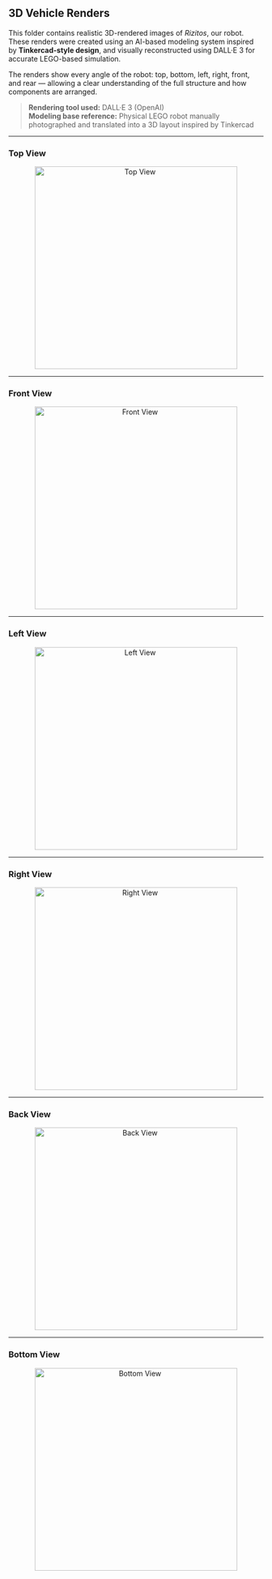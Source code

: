## 3D Vehicle Renders

This folder contains realistic 3D-rendered images of *Rizitos*, our robot. These renders were created using an AI-based modeling system inspired by **Tinkercad-style design**, and visually reconstructed using DALL·E 3 for accurate LEGO-based simulation.

The renders show every angle of the robot: top, bottom, left, right, front, and rear — allowing a clear understanding of the full structure and how components are arranged.

> **Rendering tool used:** DALL·E 3 (OpenAI)  
> **Modeling base reference:** Physical LEGO robot manually photographed and translated into a 3D layout inspired by Tinkercad

---

###  Top View  
<div style="text-align: center;">
  <img src="https://github.com/csvprobotica/Team-Rizitos_2025./blob/main/models/v3D/top%203d.png" alt="Top View" width="400"/>
</div>

---

###  Front View  
<div style="text-align: center;">
  <img src="https://github.com/csvprobotica/Team-Rizitos_2025./blob/main/models/front.png" alt="Front View" width="400"/>
</div>

---

###  Left View  
<div style="text-align: center;">
  <img src="https://github.com/csvprobotica/Team-Rizitos_2025./blob/main/models/left.png" alt="Left View" width="400"/>
</div>

---

###  Right View  
<div style="text-align: center;">
  <img src="https://github.com/csvprobotica/Team-Rizitos_2025./blob/main/models/right.png" alt="Right View" width="400"/>
</div>

---

###  Back View  
<div style="text-align: center;">
  <img src="https://github.com/csvprobotica/Team-Rizitos_2025./blob/main/models/back.png" alt="Back View" width="400"/>
</div>

---

###  Bottom View  
<div style="text-align: center;">
  <img src="https://github.com/csvprobotica/Team-Rizitos_2025./blob/main/models/bottom.png" alt="Bottom View" width="400"/>
</div>

